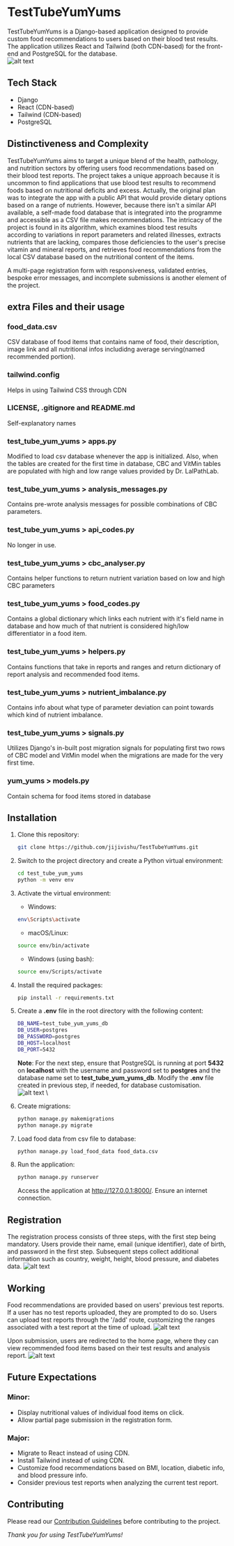 # TestTubeYumYums

TestTubeYumYums is a Django-based application designed to provide custom food recommendations to users based on their blood test results. The application utilizes React and Tailwind (both CDN-based) for the front-end and PostgreSQL for the database. \
![alt text](https://github.com/jijivishu/TestTubeYumYums/blob/main/test_tube_yum_yums/static/test_tube_yum_yums/images/readme/LandingPage.png?raw=true)

## Tech Stack

- Django
- React (CDN-based)
- Tailwind (CDN-based)
- PostgreSQL

## Distinctiveness and Complexity

TestTubeYumYums aims to target a unique blend of the health, pathology, and nutrition sectors by offering users food recommendations based on their blood test reports. The project takes a unique approach because it is uncommon to find applications that use blood test results to recommend foods based on nutritional deficits and excess. Actually, the original plan was to integrate the app with a public API that would provide dietary options based on a range of nutrients. However, because there isn't a similar API available, a self-made food database that is integrated into the programme and accessible as a CSV file makes recommendations. The intricacy of the project is found in its algorithm, which examines blood test results according to variations in report parameters and related illnesses, extracts nutrients that are lacking, compares those deficiencies to the user's precise vitamin and mineral reports, and retrieves food recommendations from the local CSV database based on the nutritional content of the items.

A multi-page registration form with responsiveness, validated entries, bespoke error messages, and incomplete submissions is another element of the project.

## extra Files and their usage
   ### food_data.csv
   CSV database of food items that contains name of food, their description, image link and all nutritional infos includidng average serving(named recommended portion).
   ### tailwind.config
   Helps in using Tailwind CSS through CDN
   ### LICENSE, .gitignore and README.md
   Self-explanatory names
   ### test_tube_yum_yums > apps.py
   Modified to load csv database whenever the app is initialized. Also, when the tables are created for the first time in database, CBC and VitMin tables are populated with high and low range values provided by Dr. LalPathLab.
   ### test_tube_yum_yums > analysis_messages.py
   Contains pre-wrote analysis messages for possible combinations of CBC parameters.
   ### test_tube_yum_yums > api_codes.py
   No longer in use.
   ### test_tube_yum_yums > cbc_analyser.py
   Contains helper functions to return nutrient variation based on low and high CBC parameters
   ### test_tube_yum_yums > food_codes.py
   Contains a global dictionary which links each nutrient with it's field name in database and how much of that nutrient is considered high/low differentiator in a food item.
   ### test_tube_yum_yums > helpers.py
   Contains functions that take in reports and ranges and return dictionary of report analysis and recommended food items.
   ### test_tube_yum_yums > nutrient_imbalance.py
   Contains info about what type of parameter deviation can point towards which kind of nutrient imbalance.
   ### test_tube_yum_yums > signals.py
   Utilizes Django's in-built post migration signals for populating first two rows of CBC model and VitMin model
when the migrations are made for the very first time.
   ### yum_yums > models.py
   Contain schema for food items stored in database

## Installation

1. Clone this repository:

   ```bash
   git clone https://github.com/jijivishu/TestTubeYumYums.git
   ```

2. Switch to the project directory and create a Python virtual environment:

   ```bash
   cd test_tube_yum_yums
   python -m venv env
   ```

3. Activate the virtual environment:

   * Windows:
   ```bash
   env\Scripts\activate
   ```

   * macOS/Linux:
   ```bash
   source env/bin/activate
   ```

   * Windows (using bash):
   ```bash
   source env/Scripts/activate
   ```

4. Install the required packages:

   ```bash
   pip install -r requirements.txt
   ```

5. Create a **.env** file in the root directory with the following content:

   ```bash
   DB_NAME=test_tube_yum_yums_db
   DB_USER=postgres
   DB_PASSWORD=postgres
   DB_HOST=localhost
   DB_PORT=5432
   ```
   **Note**: For the next step, ensure that PostgreSQL is running at port **5432** on **localhost** with the username and password set to **postgres** and the database name set to **test_tube_yum_yums_db**. Modify the **.env** file created in previous step, if needed, for database customisation. \
![alt text](https://github.com/jijivishu/TestTubeYumYums/blob/main/test_tube_yum_yums/static/test_tube_yum_yums/images/readme/pgadmin.png) \
6. Create migrations:

   ```bash
   python manage.py makemigrations
   python manage.py migrate
   ```

7. Load food data from csv file to database:

   ```bash
   python manage.py load_food_data food_data.csv
   ```
   
8. Run the application:

   ```bash
   python manage.py runserver
   ```
   Access the application at http://127.0.0.1:8000/. Ensure an internet connection.

## Registration

The registration process consists of three steps, with the first step being mandatory. Users provide their name, email (unique identifier), date of birth, and password in the first step. Subsequent steps collect additional information such as country, weight, height, blood pressure, and diabetes data.
![alt text](https://github.com/jijivishu/TestTubeYumYums/blob/main/test_tube_yum_yums/static/test_tube_yum_yums/images/readme/Register%20Menu.png?raw=true)

## Working

Food recommendations are provided based on users' previous test reports. If a user has no test reports uploaded, they are prompted to do so. Users can upload test reports through the '/add' route, customizing the ranges associated with a test report at the time of upload.
![alt text](https://github.com/jijivishu/TestTubeYumYums/blob/main/test_tube_yum_yums/static/test_tube_yum_yums/images/readme/Form.png?raw=true)

Upon submission, users are redirected to the home page, where they can view recommended food items based on their test results and analysis report.
![alt text](https://github.com/jijivishu/TestTubeYumYums/blob/main/test_tube_yum_yums/static/test_tube_yum_yums/images/readme/Demo.png?raw=true)

## Future Expectations

### Minor:
* Display nutritional values of individual food items on click.
* Allow partial page submission in the registration form.

### Major:
* Migrate to React instead of using CDN.
* Install Tailwind instead of using CDN.
* Customize food recommendations based on BMI, location, diabetic info, and blood pressure info.
* Consider previous test reports when analyzing the current test report.

## Contributing

Please read our [Contribution Guidelines](.github/CONTRIBUTING.md) before contributing to the project.

*Thank you for using TestTubeYumYums!*
